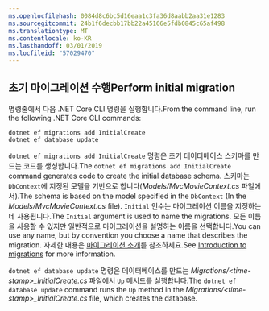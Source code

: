 ```yaml
---
ms.openlocfilehash: 0084d8c6bc5d16eaa1c3fa36d8aabb2aa31e1283
ms.sourcegitcommit: 24b1f6decbb17bb22a45166e5fdb0845c65af498
ms.translationtype: MT
ms.contentlocale: ko-KR
ms.lasthandoff: 03/01/2019
ms.locfileid: "57029470"
---
```

<a name="cli"></a>
## <a name="perform-initial-migration"></a><span data-ttu-id="8ab66-101">초기 마이그레이션 수행</span><span class="sxs-lookup"><span data-stu-id="8ab66-101">Perform initial migration</span></span>

<span data-ttu-id="8ab66-102">명령줄에서 다음 .NET Core CLI 명령을 실행합니다.</span><span class="sxs-lookup"><span data-stu-id="8ab66-102">From the command line, run the following .NET Core CLI commands:</span></span>

```console
dotnet ef migrations add InitialCreate
dotnet ef database update
```

<span data-ttu-id="8ab66-103">`dotnet ef migrations add InitialCreate` 명령은 초기 데이터베이스 스키마를 만드는 코드를 생성합니다.</span><span class="sxs-lookup"><span data-stu-id="8ab66-103">The `dotnet ef migrations add InitialCreate` command generates code to create the initial database schema.</span></span> <span data-ttu-id="8ab66-104">스키마는 `DbContext`에 지정된 모델을 기반으로 합니다(*Models/MvcMovieContext.cs* 파일에서).</span><span class="sxs-lookup"><span data-stu-id="8ab66-104">The schema is based on the model specified in the `DbContext` (In the *Models/MvcMovieContext.cs* file).</span></span> <span data-ttu-id="8ab66-105">`Initial` 인수는 마이그레이션 이름을 지정하는 데 사용됩니다.</span><span class="sxs-lookup"><span data-stu-id="8ab66-105">The `Initial` argument is used to name the migrations.</span></span> <span data-ttu-id="8ab66-106">모든 이름을 사용할 수 있지만 일반적으로 마이그레이션을 설명하는 이름을 선택합니다.</span><span class="sxs-lookup"><span data-stu-id="8ab66-106">You can use any name, but by convention you choose a name that describes the migration.</span></span> <span data-ttu-id="8ab66-107">자세한 내용은 [마이그레이션 소개](xref:data/ef-mvc/migrations#introduction-to-migrations)를 참조하세요.</span><span class="sxs-lookup"><span data-stu-id="8ab66-107">See [Introduction to migrations](xref:data/ef-mvc/migrations#introduction-to-migrations) for more information.</span></span>

<span data-ttu-id="8ab66-108">`dotnet ef database update` 명령은 데이터베이스를 만드는 *Migrations/\<time-stamp>_InitialCreate.cs* 파일에서 `Up` 메서드를 실행합니다.</span><span class="sxs-lookup"><span data-stu-id="8ab66-108">The `dotnet ef database update` command runs the `Up` method in the *Migrations/\<time-stamp>_InitialCreate.cs* file, which creates the database.</span></span>
